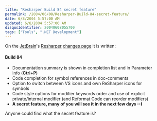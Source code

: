 ```yaml
---
title: "Resharper Build 84 secret feature"
permalink: /2004/06/08/Resharper-Build-84-secret-feature/
date: 6/8/2004 5:57:00 AM
updated: 6/8/2004 5:57:00 AM
disqusIdentifier: 20040608055700
tags: ["Tools", ".NET Development"]
---
```

On the [JetBrain](http://www.jetbrains.com)'s [Resharper](http://www.jetbrains.com/resharper/) [changes page](http://www.jetbrains.net/confluence/display/ReSharper/Changes) it is written:

#### Build 84

* Documentation summary is shown in completion list and in Parameter Info (<b class="strong">Ctrl+P</b>) 
* Code completion for symbol references in doc-comments 
* Option to switch between VS icons and own ReSharper icons for symbols 
* Code style options for modifier keywords order and use of explicit private/internal modifier (and Reformat Code can reorder modifiers) 
* **A secret feature, many of you will see it in the next few days :-)**
<!-- more -->

Anyone could find what the secret feature is?
